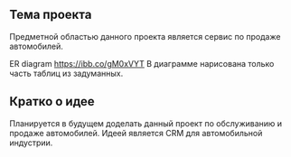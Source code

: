 Тема проекта
-----------
Предметной областью данного проекта является сервис по продаже автомобилей.

ER diagram
https://ibb.co/gM0xVYT
В диаграмме нарисована только часть таблиц из задуманных.

Кратко о идее
-------------
Планируется в будущем доделать данный проект по обслуживанию и продаже автомобилей. Идеей является CRM для автомобильной индустрии.
